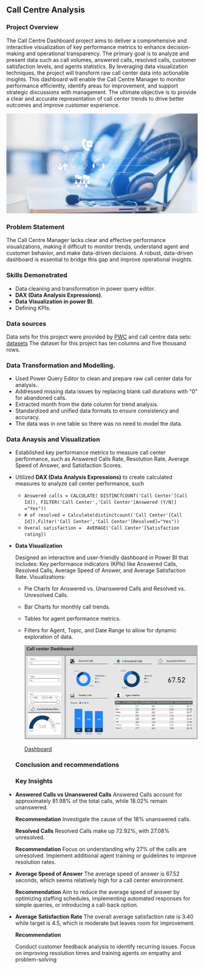 ## Call Centre Analysis

### Project Overview
The Call Centre Dashboard project aims to deliver a comprehensive and interactive visualization of key performance metrics to enhance decision-making and operational transparency.
The primary goal is to analyze and present data such as call volumes, answered calls, resolved calls, customer satisfaction levels, and agents statistics.
By leveraging data visualization techniques, the project will transform raw call center data into actionable insights. This dashboard will enable the Call Centre Manager to monitor performance efficiently, identify areas for improvement, and support strategic discussions with management. The ultimate objective is to provide a clear and accurate representation of call center trends to drive better outcomes and improve customer experience.

![Call centre](Call_centre.jpg)

### Problem Statement
The Call Centre Manager lacks clear and effective performance visualizations, making it difficult to monitor trends, understand agent and customer behavior, and make data-driven decisions. A robust, data-driven dashboard is essential to bridge this gap and improve operational insights.

### Skills Demonstrated
  - Data cleaning and transformation in power query editor.
  - **DAX (Data Analysis Expressions)**.
 - **Data Visualization in power BI**.
 - Defining KPIs.

### Data sources

Data sets for this project were provided by [PWC](https://www.pwc.ch/en/careers-with-pwc/students/virtual-case-experience.html) and call centre data sets: 
[datasets](Call-Center-Dataset.xlsx)
The dataset for this project has ten columns and five thousand rows.

 ### Data Transformation and Modelling.
 
  - Used Power Query Editor to clean and prepare raw call center data for analysis..
  - Addressed missing data issues by replacing blank call durations with "0" for abandoned calls.
  - Extracted month from the date column for trend analysis.
  - Standardized and unified data formats to ensure consistency and accuracy.
  - The data was in one table so there was no need to model the data.

  ### Data Anaysis and Visualization  
  
  - Established key performance metrics to measure call center performance, such as Answered Calls Rate, Resolution Rate, Average Speed of Answer, and Satisfaction Scores.
  - Utilized **DAX (Data Analysis Expressions)** to create calculated measures to analyze call center performance, such
  	- `Answered calls = CALCULATE(
DISTINCTCOUNT('Call Center'[Call Id]),
FILTER('Call Center','Call Center'[Answered (Y/N)] ="Yes"))`
     - `# of resolved = Calculate(distinctcount('Call Center'[Call Id]),Filter('Call Center','Call Center'[Resolved]="Yes"))`
     - `Overal satisfaction = 
AVERAGE('Call Center'[Satisfaction rating])`

 - **Data Visualization**

   Designed an interactive and user-friendly dashboard in Power BI that includes:
Key performance indicators (KPIs) like Answered Calls, Resolved Calls, Average Speed of Answer, and Average Satisfaction Rate.
Visualizations:
    - Pie Charts for Answered vs. Unanswered Calls and Resolved vs. Unresolved Calls.
    - Bar Charts for monthly call trends.
    - Tables for agent performance metrics.
    - Filters for Agent, Topic, and Date Range to allow for dynamic exploration of data.
  
      ![Dashboard](Dashboard.PNG)

		[Dashboard](Call-Center-Dashboard.pbix)
  
   ### Conclusion and recommendations
   
   ### Key Insights
 - **Answered Calls vs Unanswered Calls**
	  Answered Calls account for approximately 81.98% of the total calls, while 18.02% remain unanswered.
   
	**Recommendation**
    Investigate the cause of the 18% unanswered calls.

   **Resolved Calls**
	    Resolved Calls make up 72.92%, with 27.08% unresolved.

    **Recommendation**
      Focus on understanding why 27% of the calls are unresolved. Implement additional agent training or guidelines to improve resolution rates.

  - **Average Speed of Answer**
	    The average speed of answer is 67.52 seconds, which seems relatively high for a call center environment.

     **Recommendation**
      Aim to reduce the average speed of answer by optimizing staffing schedules, implementing automated responses for simple queries, or introducing a call-back option.

 - **Average Satisfaction Rate** 
	    The overall average satisfaction rate is 3.40 while target is 4.5, which is moderate but leaves room for improvement.
   
   **Recommendation**
   
      Conduct customer feedback analysis to identify recurring issues. Focus on improving resolution times and training agents on empathy and problem-solving

  

